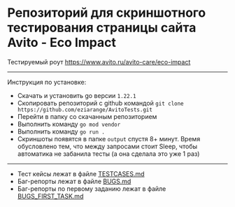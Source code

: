 # Репозиторий для скриншотного тестирования страницы сайта Avito - Eco Impact

Тестируемый роут
https://www.avito.ru/avito-care/eco-impact

___
Инструкция по установке:
- Скачать и установить go версии `1.22.1`
- Скопировать репозиторий с github командой `git clone https://github.com/eziarange/AvitoTests.git`
- Перейти в папку со скачанным репозиторием
- Выполнить команду `go mod vendor`
- Выполнить команду `go run .`
- Скриншоты появятся в папке `output` спустя 8+ минут. Время обусловлено тем, что между запросами стоит Sleep, чтобы автоматика не забанила тесты (а она сделала это уже 1 раз)
___
- Тест кейсы лежат в файле [TESTCASES.md](TESTCASES.md)
- Баг-репорты лежат в файле [BUGS.md](BUGS.md)
- Баг-репорты по первому заданию лежат в файле [BUGS_FIRST_TASK.md](BUGS_FIRST_TASK.md)